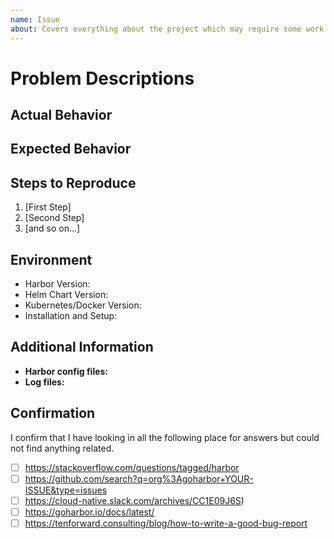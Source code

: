 ```yaml
---
name: Issue
about: Covers everything about the project which may require some work or investigation. It is not necessarily an issue with the code, but it creates a stating point for investigation.
---
```

<!--
Remember, an issue is not the place to ask questions. You can use  [Stack Overflow](https://stackoverflow.com/questions/tagged/harbor)  for that, or you may want to start a discussion in [Slack](https://cloud-native.slack.com/archives/CC1E09J6S).


Before opening a new issue, it is highly likely that someone else asked the same question before.

Please search and verify that you search in those locations for answers first:
- [ ] https://stackoverflow.com/questions/tagged/harbor
- [ ] https://github.com/search?q=org%3Agoharbor+YOUR-ISSUE&type=issues
- [ ] https://cloud-native.slack.com/archives/CC1E09J6S)
- [ ] https://goharbor.io/docs/latest/
- [ ] https://tenforward.consulting/blog/how-to-write-a-good-bug-report
-->

# Problem Descriptions
<!-- Describe the problem and steps to reproduce it -->
<!-- Include as many details as possible -->
<!-- How can the developer reproduce the problem (to see it for themselves)? -->
<!--  Every minute you spend on crafting a good and details issue will increase your chance by 5% of getting an answer   -->


## Actual Behavior
<!-- Tell us what  _actually_  happened after taking the steps outlined in section one. -->

## Expected Behavior
<!-- Explain what you  _expected_  to happen after taking the steps outlined in section one. -->

## Steps to Reproduce
<!-- Provide clear steps for how you arrived at the error or issue, even if it seems obvious to you -->

1. [First Step]
2. [Second Step]
3. [and so on...]

## Environment
<!-- In which context, or environment did the problem occur?  -->
- Harbor Version:
- Helm Chart Version:
- Kubernetes/Docker Version:
- Installation and Setup:

## Additional Information

<!-- Any additional information, configuration, logs or data that might be necessary to
reproduce the issue. -->
<!-- Are they any similar issues? -->

- **Harbor config files:** <!-- You can get them by packaging `harbor.yml` and files in the same directory, including subdirectory. -->
- **Log files:** <!-- You can get them by package the `/var/log/harbor/` . -->


## Confirmation
I confirm that I have looking in all the following place for answers but could not find anything related. 

- [ ] https://stackoverflow.com/questions/tagged/harbor
- [ ] https://github.com/search?q=org%3Agoharbor+YOUR-ISSUE&type=issues
- [ ] https://cloud-native.slack.com/archives/CC1E09J6S)
- [ ] https://goharbor.io/docs/latest/
- [ ] https://tenforward.consulting/blog/how-to-write-a-good-bug-report
